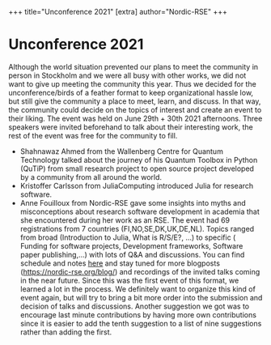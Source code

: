 +++
title="Unconference 2021"
[extra]
author="Nordic-RSE"
+++

# Unconference 2021
Although the world situation prevented our plans to meet the community in person in Stockholm and we were all busy with other works, we did not want to give up meeting the community this year. Thus we decided for the unconference/birds of a feather format to keep organizational hassle low, but still give the community a place to meet, learn, and discuss. In that way, the community could decide on the topics of interest and create an event to their liking.
The event was held on June 29th + 30th 2021 afternoons. Three speakers were invited beforehand to talk about their interesting work, 
the rest of the event was free for the community to fill.
* Shahnawaz Ahmed from the Wallenberg Centre for Quantum Technology talked about the journey of his Quantum Toolbox in Python (QuTiP) from small research project 
to open source project developed by a community from all around the world.
* Kristoffer Carlsson  from JuliaComputing introduced Julia for research software.
* Anne Fouilloux from Nordic-RSE gave some insights into myths and misconceptions about research software development in academia that she encountered during her work
as an RSE.
The event had 69 registrations from 7 countries (FI,NO,SE,DK,UK,DE,NL). 
Topics ranged from broad (Introduction to Julia, What is R/S/E?, ...) to specific ( Funding for software projects, Development frameworks, Software paper publishing,...) 
with lots of Q&A and discussions. You can find schedule and notes [here](https://nordic-rse.org/events/2021-online-unconference/#schedule) and stay tuned 
for more blogposts (https://nordic-rse.org/blog/) and recordings of the invited talks coming in the near future.
Since this was the first event of this format, we learned a lot in the process. We definitely want to organize this kind of event again, but will try to bring a bit more order into the submission and decision of talks and discussions.
Another suggestion we got was to encourage last minute contributions by having more own contributions since it is easier to add the tenth suggestion to a list of nine suggestions rather than adding the first.

